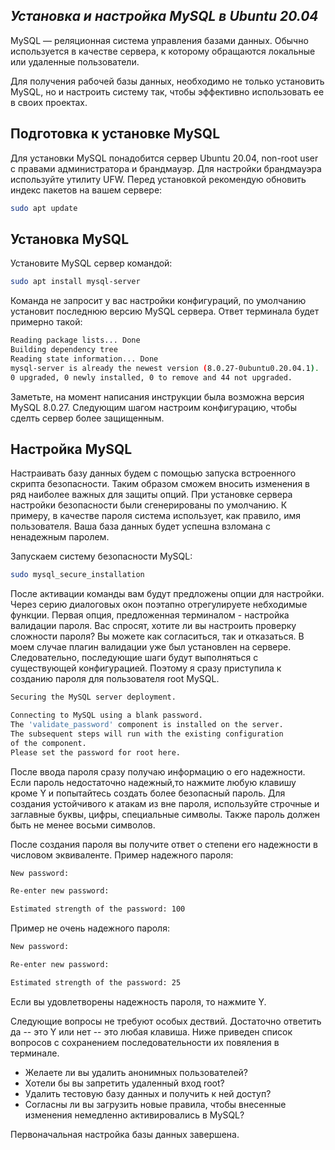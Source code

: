 ## _Установка и настройка MySQL в Ubuntu 20.04_

MySQL — реляционная система управления базами данных. Обычно используется в качестве сервера, к которому обращаются локальные или удаленные пользователи.

Для получения рабочей базы данных, необходимо не только установить MySQL, но и настроить систему так, чтобы эффективно использовать ее в своих проектах.
 
 ## Подготовка к установке MySQL
 Для установки MySQL понадобится сервер Ubuntu 20.04, non-root user с правами администратора и  брандмауэр. Для настройки брандмауэра используйте утилиту UFW. 
 Перед установкой рекомендую обновить индекс пакетов на вашем сервере:
 ```sh
 sudo apt update
```
 ## Установка MySQL
Установите MySQL сервер командой:
  ```sh
 sudo apt install mysql-server
```
Команда не запросит у вас настройки конфигураций, по умолчанию установит последнюю версию MySQL сервера. Ответ терминала будет примерно такой:
```sh
Reading package lists... Done
Building dependency tree
Reading state information... Done
mysql-server is already the newest version (8.0.27-0ubuntu0.20.04.1).
0 upgraded, 0 newly installed, 0 to remove and 44 not upgraded.
```
Заметьте, на момент написания инструкции была возможна версия MySQL 8.0.27. Следующим шагом настроим конфигурацию, чтобы сделть сервер более защищенным.

 ## Настройка MySQL
 Настраивать базу данных будем с помощью запуска встроенного скрипта безопасности. Таким образом сможем вносить изменения в ряд наиболее важных для защиты опций. При установке сервера настройки безопасности были сгенерированы по умолчанию. К примеру,  в качестве пароля система использует, как правило, имя пользователя. Ваша база данных будет успешна взломана с ненадежным паролем.
 
 Запускаем систему безопасности MySQL:
 ```sh
 sudo mysql_secure_installation
```
После активации команды вам будут предложены опции для настройки. Через серию диалоговых окон поэтапно отрегулируете небходимые функции. Первая опция, предложенная терминалом - настройка валидации пароля. Вас спросят, хотите ли вы настроить проверку сложности пароля? Вы можете как согласиться, так и отказаться. В моем случае плагин валидации уже был установлен на сервере. Следовательно, последующие шаги будут выполняться с существующей конфигурацией. Поэтому я сразу приступила к созданию пароля для пользователя root MySQL.

 ```sh
Securing the MySQL server deployment.

Connecting to MySQL using a blank password.
The 'validate_password' component is installed on the server.
The subsequent steps will run with the existing configuration
of the component.
Please set the password for root here.
```
После ввода пароля сразу получаю информацию о его надежности. Если пароль недостаточно надежный,то нажмите любую клавишу кроме Y  и попытайтесь создать более безопасный пароль.  Для создания устойчивого к атакам из вне пароля, используйте строчные и заглавные буквы, цифры, специальные символы. Также  пароль должен быть не менее восьми символов.

После создания пароля вы получите ответ о степени его надежности в числовом эквиваленте.
Пример надежного пароля:
```sh
New password:

Re-enter new password:

Estimated strength of the password: 100
```
Пример не очень надежного пароля:
```sh
New password:

Re-enter new password:

Estimated strength of the password: 25
```
Если вы удовлетворены надежность пароля, то нажмите Y.

Следующие вопросы не требуют особых дествий. Достаточно ответить да -- это Y или нет -- это любая клавиша. Ниже приведен список вопросов с сохранением последовательности их повяления в терминале.

- Желаете ли вы удалить анонимных пользователей?
- Хотели бы вы запретить удаленный вход root?
- Удалить тестовую базу данных и получить к ней доступ?
- Cогласны ли вы загрузить новые правила, чтобы внесенные изменения немедленно активировались в MySQL?

Первоначальная настройка базы данных завершена.
